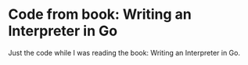 # Code from book: Writing an Interpreter in Go

Just the code while I was reading the book: Writing an Interpreter in Go.
